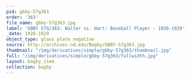 ```yaml
---
pid: gbby-57g363
order: '363'
file_name: gbby-57g363.jpg
label: 'GBBY 57G/363: Walter vs. Hart: Baseball Player - 1928-1929'
_date: 1928-1929
object_type: glass plate negative
source: http://archives.nd.edu/Bagby/GBBY-57g363.jpg
thumbnail: "/img/derivatives/simple/gbby-57g363/thumbnail.jpg"
full: "/img/derivatives/simple/gbby-57g363/fullwidth.jpg"
layout: bagby_item
collection: bagby
---
```

